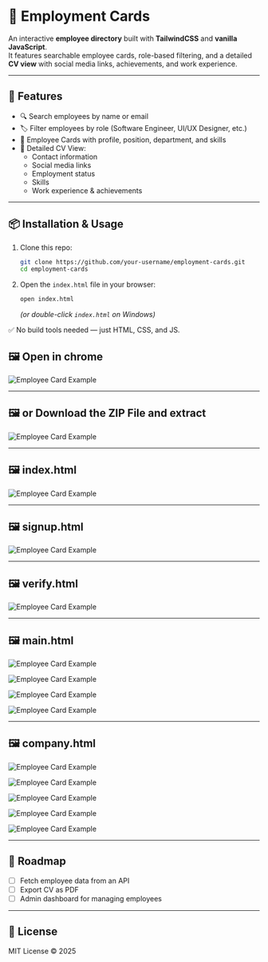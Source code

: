 # 📇 Employment Cards

An interactive **employee directory** built with **TailwindCSS** and **vanilla JavaScript**.  
It features searchable employee cards, role-based filtering, and a detailed **CV view** with social media links, achievements, and work experience.

---

## 🚀 Features

- 🔍 Search employees by name or email  
- 🏷️ Filter employees by role (Software Engineer, UI/UX Designer, etc.)  
- 📑 Employee Cards with profile, position, department, and skills  
- 📄 Detailed CV View:
  - Contact information  
  - Social media links  
  - Employment status  
  - Skills  
  - Work experience & achievements  

---

## 📦 Installation & Usage

1. Clone this repo:

   ```bash
   git clone https://github.com/your-username/employment-cards.git
   cd employment-cards
   ```

2. Open the `index.html` file in your browser:

   ```bash
   open index.html
   ```

   *(or double-click `index.html` on Windows)*

✅ No build tools needed — just HTML, CSS, and JS.

## 🖼️ Open in chrome

![Employee Card Example](doc/0.png)


---

## 🖼️ or Download the ZIP File and extract

![Employee Card Example](doc/13.png)


---


## 🖼️ index.html

![Employee Card Example](doc/1.png)

---


## 🖼️ signup.html

![Employee Card Example](doc/2.png)

---


## 🖼️ verify.html

![Employee Card Example](doc/3.png)

---


## 🖼️ main.html

![Employee Card Example](doc/4.png)


![Employee Card Example](doc/5.png)


![Employee Card Example](doc/6.png)


![Employee Card Example](doc/7.png)

---


## 🖼️ company.html

![Employee Card Example](doc/8.png)


![Employee Card Example](doc/9.png)


![Employee Card Example](doc/10.png)


![Employee Card Example](doc/11.png)


![Employee Card Example](doc/12.png)

---

## 📌 Roadmap

- [ ] Fetch employee data from an API  
- [ ] Export CV as PDF  
- [ ] Admin dashboard for managing employees  

---

## 📄 License

MIT License © 2025
